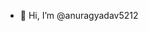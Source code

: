 - 👋 Hi, I’m @anuragyadav5212
 
<!---
anuragyadav5212/anuragyadav5212 is a ✨ special ✨ repository because its `README.md` (this file) appears on your GitHub profile.
You can click the Preview link to take a look at your changes.
--->
